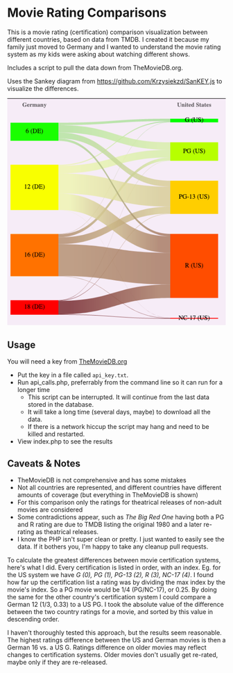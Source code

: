 Movie Rating Comparisons
==========================

This is a movie rating (certification) comparison visualization between different countries, based on data from TMDB. I created it because my family just moved to Germany and I wanted to understand 
the movie rating system as my kids were asking about watching different shows.

Includes a script to pull the data down from TheMovieDB.org. 

Uses the Sankey diagram from https://github.com/Krzysiekzd/SanKEY.js to visualize the differences.

![Showing German to US ratings mappings](screenshot.png)

Usage
-----

You will need a key from [TheMovieDB.org](https://www.themoviedb.org/documentation/api)

 * Put the key in a file called `api_key.txt`. 
 * Run api_calls.php, preferrably from the command line so it can run for a longer time
   - This script can be interrupted. It will continue from the last data stored in the database. 
   - It will take a long time (several days, maybe) to download all the data. 
   - If there is a network hiccup the script may hang and need to be killed and restarted.
 * View index.php to see the results

Caveats & Notes
-------

 * TheMovieDB is not comprehensive and has some mistakes
 * Not all countries are represented, and different countries have different amounts of coverage (but everything in TheMovieDB is shown)
 * For this comparison only the ratings for theatrical releases of non-adult movies are considered
 * Some contradictions appear, such as _The Big Red One_ having both a PG and R rating are due to TMDB listing the original 1980 and a later re-rating as theatrical releases. 
 * I know the PHP isn't super clean or pretty. I just wanted to easily see the data. If it bothers you, I'm happy to take any cleanup pull requests.

To calculate the greatest differences between movie certification systems, here's what I did. Every certification is listed in order, with an index. Eg. for the US system we have _G (0), PG (1), PG-13 (2), R (3), NC-17 (4)_. I found how far up the certification list a rating was by dividing the max index by the movie's index. So a PG movie would be 1/4 (PG/NC-17), or 0.25. By doing the same for the other country's certification system I could compare a German 12 (1/3, 0.33) to a US PG. I took the absolute value of the difference between the two country ratings for a movie, and sorted by this value in descending order. 

I haven't thoroughly tested this approach, but the results seem reasonable. The highest ratings difference between the US and German movies is then a German 16 vs. a US G. Ratings difference on older movies may reflect changes to certification systems. Older movies don't usually get re-rated, maybe only if they are re-released.
